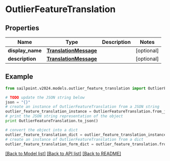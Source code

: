 # OutlierFeatureTranslation


## Properties

Name | Type | Description | Notes
------------ | ------------- | ------------- | -------------
**display_name** | [**TranslationMessage**](TranslationMessage.md) |  | [optional] 
**description** | [**TranslationMessage**](TranslationMessage.md) |  | [optional] 

## Example

```python
from sailpoint.v2024.models.outlier_feature_translation import OutlierFeatureTranslation

# TODO update the JSON string below
json = "{}"
# create an instance of OutlierFeatureTranslation from a JSON string
outlier_feature_translation_instance = OutlierFeatureTranslation.from_json(json)
# print the JSON string representation of the object
print OutlierFeatureTranslation.to_json()

# convert the object into a dict
outlier_feature_translation_dict = outlier_feature_translation_instance.to_dict()
# create an instance of OutlierFeatureTranslation from a dict
outlier_feature_translation_form_dict = outlier_feature_translation.from_dict(outlier_feature_translation_dict)
```
[[Back to Model list]](../README.md#documentation-for-models) [[Back to API list]](../README.md#documentation-for-api-endpoints) [[Back to README]](../README.md)



